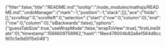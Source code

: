 {"filter":false,"title":"README.md","tooltip":"/node_modules/mathsjs/README.md","undoManager":{"mark":-1,"position":-1,"stack":[]},"ace":{"folds":[],"scrolltop":0,"scrollleft":0,"selection":{"start":{"row":0,"column":0},"end":{"row":0,"column":0},"isBackwards":false},"options":{"guessTabSize":true,"useWrapMode":false,"wrapToView":true},"firstLineState":0},"timestamp":1566609756962,"hash":"18ee478004b82a6e1564d8cc901c5e9d5f15e046"}